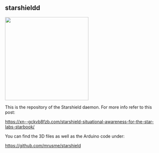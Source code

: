 ## starshieldd

[<img src="https://xn--gckvb8fzb.com/images/chatroom.png" width="275">](https://xn--gckvb8fzb.com/contact/)

This is the repository of the Starshield daemon. For more info refer to this
post:

https://xn--gckvb8fzb.com/starshield-situational-awareness-for-the-star-labs-starbook/

You can find the 3D files as well as the Arduino code under:

https://github.com/mrusme/starshield
